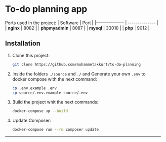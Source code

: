 # To-do planning app

Ports used in the project:
| Software | Port |
|-------------- | -------------- |
| **nginx** | 8082 |
| **phpmyadmin** | 8087 |
| **mysql** | 33010 |
| **php** | 9012 |

## Installation

1. Clone this project:

   ```sh
   git clone https://github.com/muhammetakkurt/to-do-planning
   ```

2. Inside the folders `./source` and `./` and Generate your own `.env` to docker compose with the next command:

   ```sh
   cp .env.example .env
   cp source/.env.example source/.env
   ```

3. Build the project whit the next commands:

   ```sh
   docker-compose up --build
   ```

4. Update Composer:
   ```sh
   docker-compose run --rm composer update
   ```
---